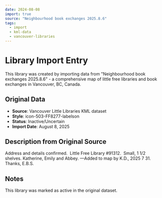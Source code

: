 ```yaml
---
date: 2024-08-08
import: true
source: "Neighbourhood book exchanges 2025.8.6"
tags:
  - import
  - kml-data
  - vancouver-libraries
---
```


# Library Import Entry

This library was created by importing data from "Neighbourhood book exchanges 2025.8.6" - a comprehensive map of little free libraries and book exchanges in Vancouver, BC, Canada.

## Original Data

- **Source**: Vancouver Little Libraries KML dataset
- **Style**: icon-503-FF8277-labelson
- **Status**: Inactive/Uncertain
- **Import Date**: August 8, 2025

## Description from Original Source

Address and details confirmed. 
Little Free Library #91312.  Small, 1 1/2 shelves.
Katherine, Emily and Abbey.
—Added to map by K.D., 2025 7 31.
Thanks, E.B.S.



## Notes

This library was marked as active in the original dataset.
